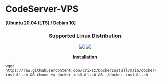 # CodeServer-VPS
**[Ubuntu 20.04 (LTS) / Debian 10]**
<h3 align="center">Supported Linux Distribution</h3>
<p align="center">
  <a><img src="https://img.shields.io/badge/Support-Ubuntu-red.svg"></a>
  <a><img src="https://img.shields.io/badge/Support-Debian-red.svg"></a>
  
</p>
<p align="center"><b>Installation </b></p>

```
wget https://raw.githubusercontent.com/crixsz/DockerInstall/main/docker-install.sh && chmod +x docker-install.sh && ./docker-install.sh
```

